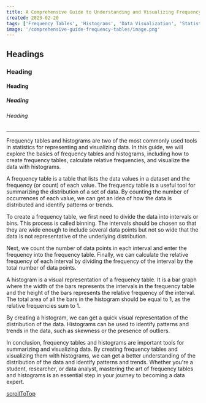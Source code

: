 ```yaml
---
title: A Comprehensive Guide to Understanding and Visualizing Frequency Tables
created: 2023-02-20
tags: ['Frequency Tables', 'Histograms', 'Data Visualization', 'Statistics']
image: '/comprehensive-guide-frequency-tables/image.png'
---
```


## Headings

### Heading

#### Heading

##### Heading

###### Heading

---

Frequency tables and histograms are two of the most commonly used tools in statistics for representing and visualizing data. In this guide, we will explore the basics of frequency tables and histograms, including how to create frequency tables, calculate relative frequencies, and visualize the data with histograms.

A frequency table is a table that lists the data values in a dataset and the frequency (or count) of each value. The frequency table is a useful tool for summarizing the distribution of a set of data. By counting the number of occurrences of each value, we can get an idea of how the data is distributed and identify patterns or trends.

To create a frequency table, we first need to divide the data into intervals or bins. This process is called binning. The intervals should be chosen so that they are wide enough to include several data points but not so wide that the data is not representative of the underlying distribution.

Next, we count the number of data points in each interval and enter the frequency into the frequency table. Finally, we can calculate the relative frequency of each interval by dividing the frequency of the interval by the total number of data points.

A histogram is a visual representation of a frequency table. It is a bar graph where the width of the bars represents the intervals in the frequency table and the height of the bars represents the relative frequency of the interval. The total area of all the bars in the histogram should be equal to 1, as the relative frequencies sum to 1.

By creating a histogram, we can get a quick visual representation of the distribution of the data. Histograms can be used to identify patterns and trends in the data, such as skewness or the presence of outliers.

In conclusion, frequency tables and histograms are important tools for summarizing and visualizing data. By creating frequency tables and visualizing them with histograms, we can get a better understanding of the distribution of the data and identify patterns and trends. Whether you're a student, researcher, or data analyst, mastering the art of frequency tables and histograms is an essential step in your journey to becoming a data expert.

[scrollToTop](#headings)
